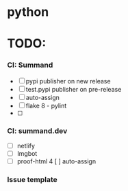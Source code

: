# python

# TODO:

### CI: Summand
- [ ] pypi publisher on new release
- [ ] test.pypi publisher on pre-release
- [ ] auto-assign
- [ ] flake 8 - pylint
- [ ] 

### CI: summand.dev
- [ ] netlify
- [ ] Imgbot 
- [ ] proof-html
4 [ ] auto-assign

### Issue template

